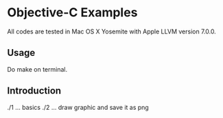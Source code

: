 
# Objective-C Examples

All codes are tested in Mac OS X Yosemite with Apple LLVM version 7.0.0.

## Usage

Do make on terminal. 

## Introduction

./1 ... basics
./2 ... draw graphic and save it as png  

